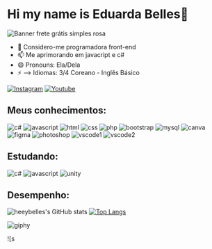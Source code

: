 # Hi my name is Eduarda Belles👋

![Banner frete grátis simples rosa](https://github.com/heeybelles/heeybelles/assets/117698621/d7b98f78-dddf-4494-a3fa-696b9727b47c)


- 🔭 Considero-me programadora front-end
- 📫 Me aprimorando em  javacript e c#
- 😄 Pronouns: Ela/Dela
- ⚡ --> Idiomas: 3/4 Coreano - Inglês Básico

[![Instagram](https://img.shields.io/badge/Instagram-E4405F?style=for-the-badge&logo=instagram&logoColor=white)](https://www.instagram.com/eduardabelles/)
[![Youtube](https://img.shields.io/badge/YouTube-FF0000?style=for-the-badge&logo=youtube&logoColor=white)](https://www.youtube.com/channel/UC4lR65VpZh39nR_TDIYEtxQ)

 ## Meus conhecimentos:
![c#](https://img.shields.io/badge/C%23-239120?style=for-the-badge&logo=c-sharp&logoColor=white)
![javascript](https://img.shields.io/badge/JavaScript-F7DF1E?style=for-the-badge&logo=javascript&logoColor=black)
![html](	https://img.shields.io/badge/HTML5-E34F26?style=for-the-badge&logo=html5&logoColor=white)
![css](https://img.shields.io/badge/CSS3-1572B6?style=for-the-badge&logo=css3&logoColor=white)
![php](https://img.shields.io/badge/PHP-777BB4?style=for-the-badge&logo=php&logoColor=white)
![bootstrap](https://img.shields.io/badge/Bootstrap-563D7C?style=for-the-badge&logo=bootstrap&logoColor=white)
![mysql](https://img.shields.io/badge/MySQL-00000F?style=for-the-badge&logo=mysql&logoColor=white)
![canva](https://img.shields.io/badge/Canva-%2300C4CC.svg?&style=for-the-badge&logo=Canva&logoColor=white)
![figma](https://img.shields.io/badge/Figma-F24E1E?style=for-the-badge&logo=figma&logoColor=white)
![photoshop](https://img.shields.io/badge/Adobe%20Photoshop-31A8FF?style=for-the-badge&logo=Adobe%20Photoshop&logoColor=black)
![vscode1](https://img.shields.io/badge/Visual_Studio-5C2D91?style=for-the-badge&logo=visual%20studio&logoColor=white)
![vscode2](https://img.shields.io/badge/Visual_Studio_Code-0078D4?style=for-the-badge&logo=visual%20studio%20code&logoColor=white)

## Estudando:
![c#](https://img.shields.io/badge/C%23-239120?style=for-the-badge&logo=c-sharp&logoColor=white)
![javascript](https://img.shields.io/badge/JavaScript-F7DF1E?style=for-the-badge&logo=javascript&logoColor=black)
![unity](https://img.shields.io/badge/Unity-100000?style=for-the-badge&logo=unity&logoColor=white)

## Desempenho:
![heeybelles's GitHub stats](https://github-readme-stats.vercel.app/api?username=heeybelles&show_icons=true&theme=radical)
[![Top Langs](https://github-readme-stats.vercel.app/api/top-langs/?username=heeybelles&layout=donut&show_icons=true&theme=radical)](https://github.com/heeybelles/github-readme-stats)

![giphy](https://github.com/heeybelles/heeybelles/assets/117698621/6c66610e-2c89-4537-b9e7-ea2da262efbf)


![s
